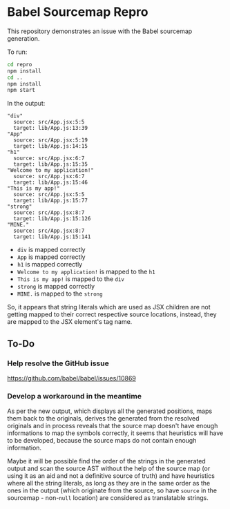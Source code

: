 # Babel Sourcemap Repro

This repository demonstrates an issue with the Babel sourcemap generation.

To run:

```sh
cd repro
npm install
cd ..
npm install
npm start
```

In the output:

```
"div"
  source: src/App.jsx:5:5
  target: lib/App.js:13:39
"App"
  source: src/App.jsx:5:19
  target: lib/App.js:14:15
"h1"
  source: src/App.jsx:6:7
  target: lib/App.js:15:35
"Welcome to my application!"
  source: src/App.jsx:6:7
  target: lib/App.js:15:46
"This is my app!"
  source: src/App.jsx:5:5
  target: lib/App.js:15:77
"strong"
  source: src/App.jsx:8:7
  target: lib/App.js:15:126
"MINE."
  source: src/App.jsx:8:7
  target: lib/App.js:15:141
```

- `div` is mapped correctly
- `App` is mapped correctly
- `h1` is mapped correctly
- `Welcome to my application!` is mapped to the `h1`
- `This is my app!` is mapped to the `div`
- `strong` is mapped correctly
- `MINE.` is mapped to the `strong`

So, it appears that string literals which are used as JSX children are not getting
mapped to their correct respective source locations, instead, they are mapped to the
JSX element's tag name.

## To-Do

### Help resolve the GitHub issue

https://github.com/babel/babel/issues/10869

### Develop a workaround in the meantime

As per the new output, which displays all the generated positions, maps them
back to the originals, derives the generated from the resolved originals and
in process reveals that the source map doesn't have enough informations to
map the symbols correctly, it seems that heuristics will have to be developed,
because the source maps do not contain enough information.

Maybe it will be possible find the order of the strings in the generated output
and scan the source AST without the help of the source map (or using it as an
aid and not a definitive source of truth) and have heuristics where all the
string literals, as long as they are in the same order as the ones in the output
(which originate from the source, so have `source` in the sourcemap - non-`null`
location) are considered as translatable strings.
